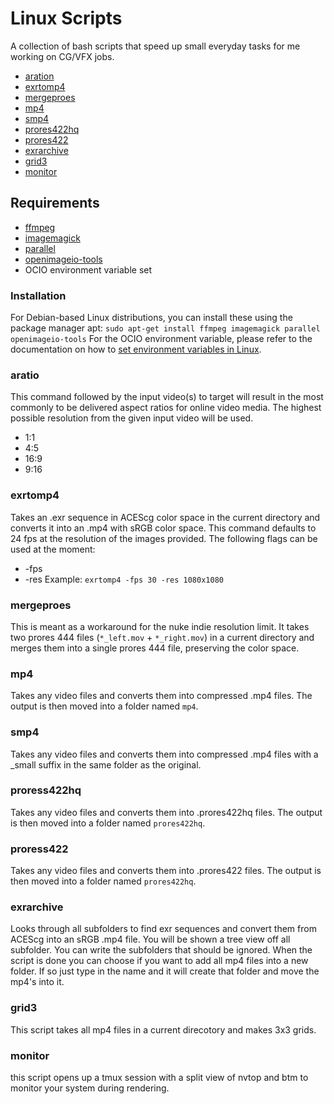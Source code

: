 # Linux Scripts
A collection of bash scripts that speed up small everyday tasks for me working on CG/VFX jobs.

- [aration](#aratio)
- [exrtomp4](#exrtomp4)
- [mergeproes](#mergeprores)
- [mp4](#mp4)
- [smp4](#smp4)
- [prores422hq](#prores422hq)
- [prores422](#prores422)
- [exrarchive](#exrarchive)
- [grid3](#grid3)
- [monitor](#monitor)



## Requirements
- [ffmpeg](https://www.ffmpeg.org/)
- [imagemagick](https://imagemagick.org/index.php)
- [parallel](https://www.gnu.org/software/parallel/)
- [openimageio-tools](https://github.com/OpenImageIO/oiio)
- OCIO environment variable set

### Installation
For Debian-based Linux distributions, you can install these using the package manager apt:
`sudo apt-get install ffmpeg imagemagick parallel openimageio-tools`
For the OCIO environment variable, please refer to the documentation on how to [set environment variables in Linux](https://www.serverlab.ca/tutorials/linux/administration-linux/how-to-set-environment-variables-in-linux/).

### aratio
This command followed by the input video(s) to target will result in the most commonly to be delivered aspect ratios for online video media. The highest possible resolution from the given input video will be used.
- 1:1
- 4:5
- 16:9
- 9:16

### exrtomp4
Takes an .exr sequence in ACEScg color space in the current directory and converts it into an .mp4 with sRGB color space. This command defaults to 24 fps at the resolution of the images provided. The following flags can be used at the moment: 
- -fps 
- -res
Example:
`exrtomp4 -fps 30 -res 1080x1080`

### mergeproes
This is meant as a workaround for the nuke indie resolution limit. It takes two prores 444 files (`*_left.mov` + `*_right.mov`) in a current directory and merges them into a single prores 444 file, preserving the color space. 

### mp4
Takes any video files and converts them into compressed .mp4 files. The output is then moved into a folder named `mp4`.

### smp4
Takes any video files and converts them into compressed .mp4 files with a _small suffix in the same folder as the original.

### proress422hq
Takes any video files and converts them into .prores422hq files. The output is then moved into a folder named `prores422hq`.

### proress422
Takes any video files and converts them into .prores422 files. The output is then moved into a folder named `prores422hq`.

### exrarchive
Looks through all subfolders to find exr sequences and convert them from ACEScg into an sRGB .mp4 file. You will be shown a tree view off all subfolder. You can write the subfolders that should be ignored. When the script is done you can choose if you want to add all mp4 files into a new folder. If so just type in the name and it will create that folder and move the mp4's into it.

### grid3
This script takes all mp4 files in a current direcotory and makes 3x3 grids.

### monitor
this script opens up a tmux session with a split view of nvtop and btm to monitor your system during rendering.
